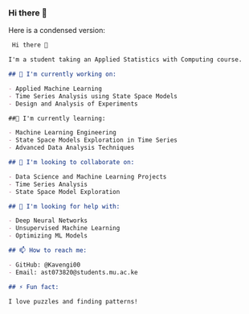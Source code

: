 ### Hi there 👋

<!--
**Kavengi00/Kavengi00** is a ✨ _special_ ✨ repository because its `README.md` (this file) appears on your GitHub profile.

Here are some ideas to get you started:

- 🔭 I’m currently working on ...
- 🌱 I’m currently learning ...
- 👯 I’m looking to collaborate on ...
- 🤔 I’m looking for help with ...
- 💬 Ask me about ...
- 📫 How to reach me: ...
- 😄 Pronouns: ...
- ⚡ Fun fact: ...
-->
 Here is a condensed version:

```markdown
 Hi there 👋

I'm a student taking an Applied Statistics with Computing course.

## 🔭 I'm currently working on: 

- Applied Machine Learning
- Time Series Analysis using State Space Models
- Design and Analysis of Experiments

##🌱 I'm currently learning:

- Machine Learning Engineering
- State Space Models Exploration in Time Series
- Advanced Data Analysis Techniques

## 👯 I'm looking to collaborate on:

- Data Science and Machine Learning Projects
- Time Series Analysis
- State Space Model Exploration

## 🤔 I'm looking for help with: 

- Deep Neural Networks
- Unsupervised Machine Learning
- Optimizing ML Models

## 📫 How to reach me:

- GitHub: @Kavengi00
- Email: ast073820@students.mu.ac.ke

## ⚡ Fun fact:  

I love puzzles and finding patterns!
```
